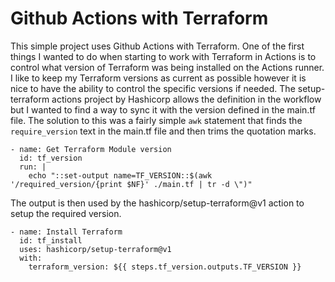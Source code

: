 # Github Actions with Terraform

This simple project uses Github Actions with Terraform.
One of the first things I wanted to do when starting to work with Terraform in Actions is to control what version of Terraform was being installed on the Actions runner. I like to keep my Terraform versions as current as possible however it is nice to have the ability to control the specific versions if needed.
The setup-terraform actions project by Hashicorp allows the definition in the workflow but I wanted to find a way to sync it with the version defined in the main.tf file. The solution to this was a fairly simple `awk` statement that finds the `require_version` text in the main.tf file and then trims the quotation marks.

```
- name: Get Terraform Module version
  id: tf_version
  run: |
    echo "::set-output name=TF_VERSION::$(awk '/required_version/{print $NF}' ./main.tf | tr -d \")"
```

The output is then used by the hashicorp/setup-terraform@v1 action to setup the required version.

```
- name: Install Terraform
  id: tf_install
  uses: hashicorp/setup-terraform@v1
  with:
    terraform_version: ${{ steps.tf_version.outputs.TF_VERSION }}
```
